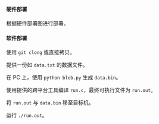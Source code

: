#### 硬件部署

根据硬件部署图进行部署。

#### 软件部署

使用 `git clong` 或直接拷贝。

提供一份如 `data.txt` 的数据文件。

在 PC 上，使用 `python blob.py` 生成 `data.bin`。

使用提供的跨平台工具编译 `run.c`，最终可执行文件为 `run.out`。

将 `run.out` 与 `data.bin` 移至目标机。

运行 `./run.out`。
